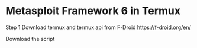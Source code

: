 # Metasploit Framework 6 in Termux
Step 1 Download termux and termux api from F-Droid https://f-droid.org/en/

Download the script
